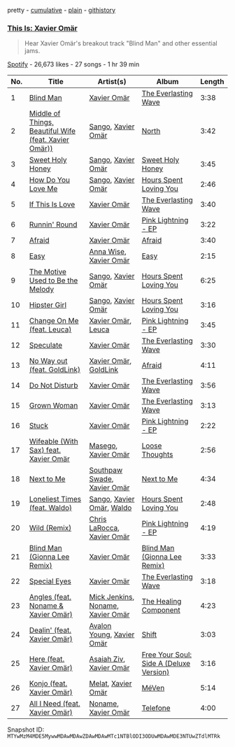 pretty - [cumulative](/playlists/cumulative/37i9dQZF1DX7W9NinHzoYY.md) - [plain](/playlists/plain/37i9dQZF1DX7W9NinHzoYY) - [githistory](https://github.githistory.xyz/mackorone/spotify-playlist-archive/blob/main/playlists/plain/37i9dQZF1DX7W9NinHzoYY)

### [This Is: Xavier Omär](https://open.spotify.com/playlist/37i9dQZF1DX7W9NinHzoYY)

> Hear Xavier Omär's breakout track &quot;Blind Man&quot; and other essential jams.

[Spotify](https://open.spotify.com/user/spotify) - 26,673 likes - 27 songs - 1 hr 39 min

| No. | Title | Artist(s) | Album | Length |
|---|---|---|---|---|
| 1 | [Blind Man](https://open.spotify.com/track/1NBOaLRarZeOgIMPEAvMge) | [Xavier Omär](https://open.spotify.com/artist/3UjPnt2nRmw10N58bBeNOg) | [The Everlasting Wave](https://open.spotify.com/album/3VNIJ6bgo7qw5gtcQ8dZyI) | 3:38 |
| 2 | [Middle of Things, Beautiful Wife \(feat\. Xavier Omär\)\)](https://open.spotify.com/track/1OjmLuc3Kf34WcEAasCjsO) | [Sango](https://open.spotify.com/artist/7e3FtKBIPLrIVm8g1FJMVg), [Xavier Omär](https://open.spotify.com/artist/3UjPnt2nRmw10N58bBeNOg) | [North](https://open.spotify.com/album/3j3grBQp6z5bhMaJeHwsvP) | 3:42 |
| 3 | [Sweet Holy Honey](https://open.spotify.com/track/4YiKrNrLlNQTSRqBEJcv36) | [Sango](https://open.spotify.com/artist/7e3FtKBIPLrIVm8g1FJMVg), [Xavier Omär](https://open.spotify.com/artist/3UjPnt2nRmw10N58bBeNOg) | [Sweet Holy Honey](https://open.spotify.com/album/4QVr3uaJIGPnSAmAVeOfOQ) | 3:45 |
| 4 | [How Do You Love Me](https://open.spotify.com/track/1ExAxTVymjFH7nMAFFoGG5) | [Sango](https://open.spotify.com/artist/7e3FtKBIPLrIVm8g1FJMVg), [Xavier Omär](https://open.spotify.com/artist/3UjPnt2nRmw10N58bBeNOg) | [Hours Spent Loving You](https://open.spotify.com/album/5gBmvBzVGoP96jbF4OfnKh) | 2:46 |
| 5 | [If This Is Love](https://open.spotify.com/track/5nS2tlf35lQRshjTgvEwk7) | [Xavier Omär](https://open.spotify.com/artist/3UjPnt2nRmw10N58bBeNOg) | [The Everlasting Wave](https://open.spotify.com/album/3VNIJ6bgo7qw5gtcQ8dZyI) | 3:40 |
| 6 | [Runnin' Round](https://open.spotify.com/track/2doivhCDOLjfxnVhobi78j) | [Xavier Omär](https://open.spotify.com/artist/3UjPnt2nRmw10N58bBeNOg) | [Pink Lightning \- EP](https://open.spotify.com/album/0p53qsCusEQhnGT7YpMf0n) | 3:22 |
| 7 | [Afraid](https://open.spotify.com/track/2zIkPM6r0yEjWt18qG3jP3) | [Xavier Omär](https://open.spotify.com/artist/3UjPnt2nRmw10N58bBeNOg) | [Afraid](https://open.spotify.com/album/66qApGd5cFvpgW9dw9agO1) | 3:40 |
| 8 | [Easy](https://open.spotify.com/track/33osQqzeC39Nk3jdTBqsa6) | [Anna Wise](https://open.spotify.com/artist/0N41KJ4H6bkPAm2tx7VS8C), [Xavier Omär](https://open.spotify.com/artist/3UjPnt2nRmw10N58bBeNOg) | [Easy](https://open.spotify.com/album/4retgk6zd3wTB3gnLIWPqx) | 2:15 |
| 9 | [The Motive Used to Be the Melody](https://open.spotify.com/track/4jRoaAf22vlDYU5Fv3f4ns) | [Sango](https://open.spotify.com/artist/7e3FtKBIPLrIVm8g1FJMVg), [Xavier Omär](https://open.spotify.com/artist/3UjPnt2nRmw10N58bBeNOg) | [Hours Spent Loving You](https://open.spotify.com/album/5gBmvBzVGoP96jbF4OfnKh) | 6:25 |
| 10 | [Hipster Girl](https://open.spotify.com/track/6OBCkVPHqj9IrSUksESzre) | [Sango](https://open.spotify.com/artist/7e3FtKBIPLrIVm8g1FJMVg), [Xavier Omär](https://open.spotify.com/artist/3UjPnt2nRmw10N58bBeNOg) | [Hours Spent Loving You](https://open.spotify.com/album/5gBmvBzVGoP96jbF4OfnKh) | 3:16 |
| 11 | [Change On Me \(feat\. Leuca\)](https://open.spotify.com/track/2j7qlbFwdLSB1HP3GJNpNi) | [Xavier Omär](https://open.spotify.com/artist/3UjPnt2nRmw10N58bBeNOg), [Leuca](https://open.spotify.com/artist/3wCg2Idgypg6OjA0uDYctR) | [Pink Lightning \- EP](https://open.spotify.com/album/0p53qsCusEQhnGT7YpMf0n) | 3:45 |
| 12 | [Speculate](https://open.spotify.com/track/1a9GMZk48Pznvyop6ZXfW6) | [Xavier Omär](https://open.spotify.com/artist/3UjPnt2nRmw10N58bBeNOg) | [The Everlasting Wave](https://open.spotify.com/album/3VNIJ6bgo7qw5gtcQ8dZyI) | 3:30 |
| 13 | [No Way out \(feat\. GoldLink\)](https://open.spotify.com/track/6EFAyx72zPx5mnSuyLW1U2) | [Xavier Omär](https://open.spotify.com/artist/3UjPnt2nRmw10N58bBeNOg), [GoldLink](https://open.spotify.com/artist/5XenQ7XfcvQdfIbpLEFaKQ) | [Afraid](https://open.spotify.com/album/04jlp3wzrhsB2zluMJgspx) | 4:11 |
| 14 | [Do Not Disturb](https://open.spotify.com/track/0sLRImHBotyhgRBg0bUASC) | [Xavier Omär](https://open.spotify.com/artist/3UjPnt2nRmw10N58bBeNOg) | [The Everlasting Wave](https://open.spotify.com/album/3VNIJ6bgo7qw5gtcQ8dZyI) | 3:56 |
| 15 | [Grown Woman](https://open.spotify.com/track/6Db0eOerK7tHyqCSk5pzgU) | [Xavier Omär](https://open.spotify.com/artist/3UjPnt2nRmw10N58bBeNOg) | [The Everlasting Wave](https://open.spotify.com/album/3VNIJ6bgo7qw5gtcQ8dZyI) | 3:13 |
| 16 | [Stuck](https://open.spotify.com/track/1U3CiPP7AdcmGSxBSAVx4r) | [Xavier Omär](https://open.spotify.com/artist/3UjPnt2nRmw10N58bBeNOg) | [Pink Lightning \- EP](https://open.spotify.com/album/0p53qsCusEQhnGT7YpMf0n) | 2:22 |
| 17 | [Wifeable \(With Sax\) feat\. Xavier Omär](https://open.spotify.com/track/2gp3Wb5SQeEKSchCipNGTm) | [Masego](https://open.spotify.com/artist/3ycxRkcZ67ALN3GQJ57Vig), [Xavier Omär](https://open.spotify.com/artist/3UjPnt2nRmw10N58bBeNOg) | [Loose Thoughts](https://open.spotify.com/album/5U2hIEObpi8FOApxIeaJdD) | 2:56 |
| 18 | [Next to Me](https://open.spotify.com/track/0DxOlF5Ga3vPPJI1busD89) | [Southpaw Swade](https://open.spotify.com/artist/6nEfMuiKEjxHK2MAhgOie7), [Xavier Omär](https://open.spotify.com/artist/3UjPnt2nRmw10N58bBeNOg) | [Next to Me](https://open.spotify.com/album/6MzHMmSSMXsNMZSYBwsJe1) | 4:34 |
| 19 | [Loneliest Times \(feat\. Waldo\)](https://open.spotify.com/track/2iyXGHQIP1BiQl8bkMxF2d) | [Sango](https://open.spotify.com/artist/7e3FtKBIPLrIVm8g1FJMVg), [Xavier Omär](https://open.spotify.com/artist/3UjPnt2nRmw10N58bBeNOg), [Waldo](https://open.spotify.com/artist/6EmzzBgwXnlr3TPWCow37s) | [Hours Spent Loving You](https://open.spotify.com/album/5gBmvBzVGoP96jbF4OfnKh) | 2:48 |
| 20 | [Wild \(Remix\)](https://open.spotify.com/track/6UZtnbZnmyYnDpfJAf6oqq) | [Chris LaRocca](https://open.spotify.com/artist/5fFB1hBz2L4anAGavq3NxW), [Xavier Omär](https://open.spotify.com/artist/3UjPnt2nRmw10N58bBeNOg) | [Pink Lightning \- EP](https://open.spotify.com/album/0p53qsCusEQhnGT7YpMf0n) | 4:19 |
| 21 | [Blind Man \(Gionna Lee Remix\)](https://open.spotify.com/track/1dx7c3AyA4F9m82gXMqSQU) | [Xavier Omär](https://open.spotify.com/artist/3UjPnt2nRmw10N58bBeNOg) | [Blind Man \(Gionna Lee Remix\)](https://open.spotify.com/album/6N6i6STxE8KkiZ4oD2v128) | 3:33 |
| 22 | [Special Eyes](https://open.spotify.com/track/1OklZefA3QDQIocxzTbpRQ) | [Xavier Omär](https://open.spotify.com/artist/3UjPnt2nRmw10N58bBeNOg) | [The Everlasting Wave](https://open.spotify.com/album/3VNIJ6bgo7qw5gtcQ8dZyI) | 3:18 |
| 23 | [Angles \(feat\. Noname & Xavier Omär\)](https://open.spotify.com/track/3SEZgDncfa1sqjThdI9JcJ) | [Mick Jenkins](https://open.spotify.com/artist/1FvjvACFvko2Z91IvDljrx), [Noname](https://open.spotify.com/artist/1EpyA68dKpjf7jXmQL88Hy), [Xavier Omär](https://open.spotify.com/artist/3UjPnt2nRmw10N58bBeNOg) | [The Healing Component](https://open.spotify.com/album/1355FmCtrXQa0VeMd3eMzT) | 4:23 |
| 24 | [Dealin' \(feat\. Xavier Omär\)](https://open.spotify.com/track/3PQXaG9TyfNmHvKTa79ENm) | [Avalon Young](https://open.spotify.com/artist/0J8scIzEPTBSRTqzL9GnCv), [Xavier Omär](https://open.spotify.com/artist/3UjPnt2nRmw10N58bBeNOg) | [Shift](https://open.spotify.com/album/3ac1K11EuCCbdg2id7Vlgs) | 3:03 |
| 25 | [Here \(feat\. Xavier Omär\)](https://open.spotify.com/track/5oy4VFaAESEx7z45Oy0eXE) | [Asaiah Ziv](https://open.spotify.com/artist/4djZqw6Kq79JYdJdJwHc23), [Xavier Omär](https://open.spotify.com/artist/3UjPnt2nRmw10N58bBeNOg) | [Free Your Soul: Side A \(Deluxe Version\)](https://open.spotify.com/album/70JhBv3UqxKDQa3G5P5OK0) | 3:16 |
| 26 | [Konjo \(feat\. Xavier Omär\)](https://open.spotify.com/track/28FSd1P9T2lPiIEqW1VEAX) | [Melat](https://open.spotify.com/artist/0yKi6YfNrd68niGAm7glGK), [Xavier Omär](https://open.spotify.com/artist/3UjPnt2nRmw10N58bBeNOg) | [MéVen](https://open.spotify.com/album/4U0RNyMV2ZMAvGedf9kbBz) | 5:14 |
| 27 | [All I Need \(feat\. Xavier Omär\)](https://open.spotify.com/track/5SBPdm1dAz7WhgmSQVfOew) | [Noname](https://open.spotify.com/artist/1EpyA68dKpjf7jXmQL88Hy), [Xavier Omär](https://open.spotify.com/artist/3UjPnt2nRmw10N58bBeNOg) | [Telefone](https://open.spotify.com/album/18Scpsg5OV1iYNtSaCsjwz) | 4:00 |

Snapshot ID: `MTYwMzM4MDE5MywwMDAwMDAwZDAwMDAwMTc1NTBlODI3ODUwMDAwMDE3NTUwZTdlMTRk`